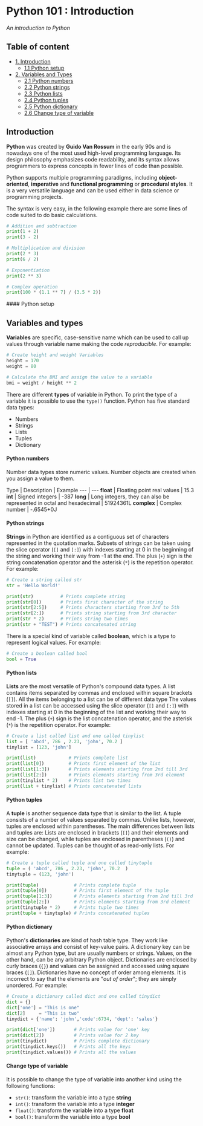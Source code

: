 # Python 101 : Introduction
*An introduction to Python*

## Table of content

- [1. Introduction](#introduction)
    - [1.1 Python setup](#python-setup)
- [2. Variables and Types](#variables-and-types)
    - [2.1 Python numbers](python-numbers)
    - [2.2 Python strings](#python-strings)
    - [2.3 Python lists](#python-lists)
    - [2.4 Python tuples](#python-tuples)
    - [2.5 Python dictionary](#python-dictionary)
    - [2.6 Change type of variable](#change-type-of-variable)

## Introduction

**Python** was created by **Guido Van Rossum** in the early 90s and is nowadays one of the most used high-level programming language. Its design philosophy emphasizes code readability, and its syntax allows programmers to express concepts in fewer lines of code than possible.

Python supports multiple programming paradigms, including **object-oriented**, **imperative** and **functional programming** or **procedural styles**. It is a very versatile language and can be used either in data science or programming projects.

The syntax is very easy, in the following example there are some lines of code suited to do basic calculations.

``` python
# Addition and subtraction
print(1 + 2)
print(3 - 2)

# Multiplication and division
print(2 * 3)
print(6 / 2)

# Exponentiation
print(2 ** 3)

# Complex operation
print(100 * (1.1 ** 7) / (3.5 * 2))
```

#### Python setup

## Variables and types

**Variables** are specific, case-sensitive name which can be used to call up values through variable name making the code *reproducible*. For example:

``` python
# Create height and weight Variables
height = 170
weight = 80

# Calculate the BMI and assign the value to a variable
bmi = weight / height ** 2
```

There are different **types** of variable in Python. To print the type of a variable it is possible to use the `type()` function. Python has five standard data types:

* Numbers
* Strings
* Lists
* Tuples
* Dictionary

#### Python numbers

Number data types store numeric values. Number objects are created when you assign a value to them.

Type | Description | Example
--- | ---
**float** | Floating point real values | 15.3
**int** | Signed integers | -387
**long** | Long integers, they can also be represented in octal and hexadecimal | 51924361L
**complex** | Complex number | -.6545+0J

#### Python strings

**Strings** in Python are identified as a contiguous set of characters represented in the quotation marks. Subsets of strings can be taken using the slice operator (`[]` and `[:]`) with indexes starting at 0 in the beginning of the string and working their way from -1 at the end. The plus (`+`) sign is the string concatenation operator and the asterisk (`*`) is the repetition operator. For example:

``` python
# Create a string called str
str = 'Hello World!'

print(str)          # Prints complete string
print(str[0])       # Prints first character of the string
print(str[2:5])     # Prints characters starting from 3rd to 5th
print(str[2:])      # Prints string starting from 3rd character
print(str * 2)      # Prints string two times
print(str + "TEST") # Prints concatenated string
```

There is a special kind of variable called **boolean**, which is a type to represent logical values. For example:

``` python
# Create a boolean called bool
bool = True
```

#### Python lists

**Lists** are the most versatile of Python's compound data types. A list contains items separated by commas and enclosed within square brackets (`[]`). All the items belonging to a list can be of different data type The values stored in a list can be accessed using the slice operator (`[]` and `[:]`) with indexes starting at 0 in the beginning of the list and working their way to end -1. The plus (`+`) sign is the list concatenation operator, and the asterisk (`*`) is the repetition operator. For example:

``` python
# Create a list called list and one called tinylist
list = [ 'abcd', 786 , 2.23, 'john', 70.2 ]
tinylist = [123, 'john']

print(list)            # Prints complete list
print(list[0])         # Prints first element of the list
print(list[1:3])       # Prints elements starting from 2nd till 3rd
print(list[2:])        # Prints elements starting from 3rd element
print(tinylist * 2)    # Prints list two times
print(list + tinylist) # Prints concatenated lists
```

#### Python tuples

A **tuple** is another sequence data type that is similar to the list. A tuple consists of a number of values separated by commas. Unlike lists, however, tuples are enclosed within parentheses. The main differences between lists and tuples are: Lists are enclosed in brackets (`[]`) and their elements and size can be changed, while tuples are enclosed in parentheses (`()`) and cannot be updated. Tuples can be thought of as read-only lists. For example:

``` python
# Create a tuple called tuple and one called tinytuple
tuple = ( 'abcd', 786 , 2.23, 'john', 70.2  )
tinytuple = (123, 'john')

print(tuple)             # Prints complete tuple
print(tuple[0])          # Prints first element of the tuple
print(tuple[1:3])        # Prints elements starting from 2nd till 3rd
print(tuple[2:])         # Prints elements starting from 3rd element
print(tinytuple * 2)     # Prints tuple two times
print(tuple + tinytuple) # Prints concatenated tuples
```

#### Python dictionary

Python's **dictionaries** are kind of hash table type. They work like associative arrays and consist of key-value pairs. A dictionary key can be almost any Python type, but are usually numbers or strings. Values, on the other hand, can be any arbitrary Python object. Dictionaries are enclosed by curly braces (`{}`) and values can be assigned and accessed using square braces (`[]`). Dictionaries have no concept of order among elements. It is incorrect to say that the elements are "*out of order*"; they are simply unordered. For example:

``` python
# Create a dictionary called dict and one called tinydict
dict = {}
dict['one'] = "This is one"
dict[2]     = "This is two"
tinydict = {'name': 'john','code':6734, 'dept': 'sales'}

print(dict['one'])       # Prints value for 'one' key
print(dict[2])           # Prints value for 2 key
print(tinydict)          # Prints complete dictionary
print(tinydict.keys())   # Prints all the keys
print(tinydict.values()) # Prints all the values
```

#### Change type of variable

It is possible to change the type of variable into another kind using the following functions:

* `str()`: transform the variable into a type **string**
* `int()`: transform the variable into a type **integer**
* `float()`: transform the variable into a type **float**
* `bool()`: transform the variable into a type **bool**
